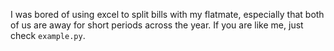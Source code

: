 I was bored of using excel to split bills with my flatmate, especially that both of us are away for short periods across the year. If you are like me, just check `example.py`.
